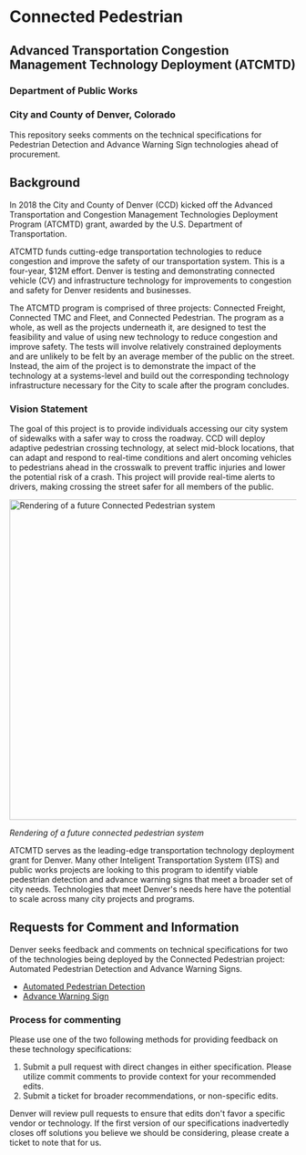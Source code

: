 # Connected Pedestrian
## Advanced Transportation Congestion Management Technology Deployment (ATCMTD)
### Department of Public Works
### City and County of Denver, Colorado

This repository seeks comments on the technical specifications for Pedestrian Detection and Advance Warning Sign technologies ahead of procurement.

## Background
In 2018 the City and County of Denver (CCD) kicked off the Advanced Transportation and Congestion Management Technologies Deployment Program (ATCMTD) grant, awarded by the U.S. Department of Transportation. 

ATCMTD funds cutting-edge transportation technologies to reduce congestion and improve the safety of our transportation system. This is a four-year, $12M effort. Denver is testing and demonstrating connected vehicle (CV) and infrastructure technology for improvements to congestion and safety for Denver residents and businesses.

The ATCMTD program is comprised of three projects: Connected Freight, Connected TMC and Fleet, and Connected Pedestrian. The program as a whole, as well as the projects underneath it, are designed to test the feasibility and value of using new technology to reduce congestion and improve safety. The tests will involve relatively constrained deployments and are unlikely to be felt by an average member of the public on the street. Instead, the aim of the project is to demonstrate the impact of the technology at a systems-level and build out the corresponding technology infrastructure necessary for the City to scale after the program concludes. 

### Vision Statement

The goal of this project is to provide individuals accessing our city system of sidewalks with a safer way to cross the roadway. CCD will deploy adaptive pedestrian crossing technology, at select mid-block locations, that can adapt and respond to real-time conditions and alert oncoming vehicles to pedestrians ahead in the crosswalk to prevent traffic injuries and lower the potential risk of a crash. This project will provide real-time alerts to drivers, making crossing the street safer for all members of the public.

<img width="563" alt="Rendering of a future Connected Pedestrian system" src="https://user-images.githubusercontent.com/15271211/58514333-a882ad00-816f-11e9-9b43-c957547d0ce8.png">

_Rendering of a future connected pedestrian system_

ATCMTD serves as the leading-edge transportation technology deployment grant for Denver. Many other Inteligent Transportation System (ITS) and public works projects are looking to this program to identify viable pedestrian detection and advance warning signs that meet a broader set of city needs. Technologies that meet Denver's needs here have the potential to scale across many city projects and programs.

## Requests for Comment and Information

Denver seeks feedback and comments on technical specifications for two of the technologies being deployed by the Connected Pedestrian project: Automated Pedestrian Detection and Advance Warning Signs.

*  [Automated Pedestrian Detection](/PedDetection.md) 
*  [Advance Warning Sign](/AdvanceWarningSign.md)

### Process for commenting

Please use one of the two following methods for providing feedback on these technology specifications:

1. Submit a pull request with direct changes in either specification. Please utilize commit comments to provide context for your recommended edits.
1. Submit a ticket for broader recommendations, or non-specific edits.

Denver will review pull requests to ensure that edits don't favor a specific vendor or technology. If the first version of our specifications inadvertedly closes off solutions you believe we should be considering, please create a ticket to note that for us.
